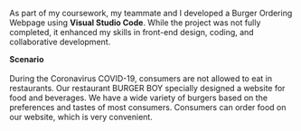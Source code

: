 As part of my coursework, my teammate and I developed a Burger Ordering Webpage using **Visual Studio Code**. While the project was not fully completed, it enhanced my skills in front-end design, coding, and collaborative development. </br>

**Scenario** </br></br>
During the Coronavirus COVID-19, consumers are not allowed to eat in restaurants. Our restaurant BURGER BOY specially designed a website for food and beverages. We have a wide variety of burgers based on the preferences and tastes of most consumers. Consumers can order food on our website, which is very convenient.
